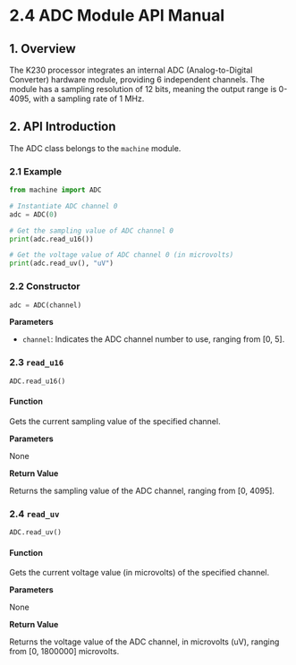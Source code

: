 # 2.4 ADC Module API Manual

## 1. Overview

The K230 processor integrates an internal ADC (Analog-to-Digital Converter) hardware module, providing 6 independent channels. The module has a sampling resolution of 12 bits, meaning the output range is 0-4095, with a sampling rate of 1 MHz.

## 2. API Introduction

The ADC class belongs to the `machine` module.

### 2.1 Example

```python
from machine import ADC

# Instantiate ADC channel 0
adc = ADC(0)

# Get the sampling value of ADC channel 0
print(adc.read_u16())

# Get the voltage value of ADC channel 0 (in microvolts)
print(adc.read_uv(), "uV")
```

### 2.2 Constructor

```python
adc = ADC(channel)
```

**Parameters**

- `channel`: Indicates the ADC channel number to use, ranging from [0, 5].

### 2.3 `read_u16`

```python
ADC.read_u16()
```

#### Function

Gets the current sampling value of the specified channel.

**Parameters**

None

**Return Value**

Returns the sampling value of the ADC channel, ranging from [0, 4095].

### 2.4 `read_uv`

```python
ADC.read_uv()
```

#### Function

Gets the current voltage value (in microvolts) of the specified channel.

**Parameters**

None

**Return Value**

Returns the voltage value of the ADC channel, in microvolts (uV), ranging from [0, 1800000] microvolts.
